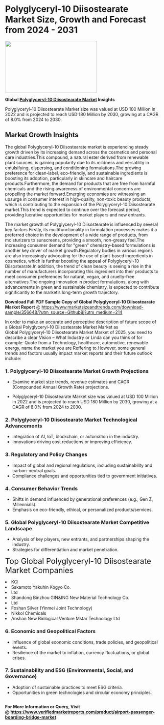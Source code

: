 <H1>Polyglyceryl-10 Diisostearate Market Size, Growth and Forecast from 2024 - 2031</H1><img class="aligncenter size-medium wp-image-584254" src="https://thirdeyenews.in/wp-content/uploads/2024/09/Global-Market-Research-300x168.jpeg" alt="" width="300" height="168" /><p><strong>Global&nbsp;<a href="https://www.marketsizeandtrends.com/download-sample/356648/?utm_source=Github8j?utm_medium=214">Polyglyceryl-10 Diisostearate Market</a> Insights</strong></p><p>Polyglyceryl-10 Diisostearate Market size was valued at USD 100 Million in 2022 and is projected to reach USD 180 Million by 2030, growing at a CAGR of 8.0% from 2024 to 2030.</p><p><h2>Market Growth Insights</h2> <p>The global Polyglyceryl-10 Diisostearate market is experiencing steady growth driven by its increasing demand across the cosmetics and personal care industries.This compound, a natural ester derived from renewable plant sources, is gaining popularity due to its mildness and versatility in emulsifying, dispersing, and conditioning formulations.The growing preference for clean-label, eco-friendly, and sustainable ingredients is boosting its adoption, particularly in skincare and haircare products.Furthermore, the demand for products that are free from harmful chemicals and the rising awareness of environmental concerns are propelling the market forward.Emerging economies are witnessing an upsurge in consumer interest in high-quality, non-toxic beauty products, which is contributing to the expansion of the Polyglyceryl-10 Diisostearate market.This trend is expected to continue over the forecast period, providing lucrative opportunities for market players and new entrants.</p> <p>The market growth of Polyglyceryl-10 Diisostearate is influenced by several key factors.Firstly, its multifunctionality in formulation processes makes it a preferred choice in the development of a wide range of products, from moisturizers to sunscreens, providing a smooth, non-greasy feel.The increasing consumer demand for "green" chemistry-based formulations is another key driver of market growth.Regulatory bodies in various regions are also increasingly advocating for the use of plant-based ingredients in cosmetics, which is further boosting the appeal of Polyglyceryl-10 Diisostearate.In addition, the trend of clean beauty is seeing a rise in the number of manufacturers incorporating this ingredient into their products to meet consumer preferences for natural, vegan, and cruelty-free alternatives.The ongoing innovation in product formulations, along with advancements in green and sustainable chemistry, is expected to contribute significantly to the market’s long-term growth trajectory.</p> <p><span class=""><strong>Download Full PDF Sample Copy of Global Polyglyceryl-10 Diisostearate Market Report</strong> @ <a href="https://www.marketsizeandtrends.com/download-sample/356648/?utm_source=Github8j?utm_medium=214" target="_blank">https://www.marketsizeandtrends.com/download-sample/356648/?utm_source=Github8j?utm_medium=214</a></span></p><p>In order to make an accurate and perceptive description of future scope of a Global&nbsp;Polyglyceryl-10 Diisostearate Market Market as Global&nbsp;Polyglyceryl-10 Diisostearate Market Market of 2025, you need to describe a clear Vision &ndash; What Industry or Linda can you think of for example: Quote from a Technology, healthcare, automotive, renewable energy, name the market you are Reffering to.However, some general trends and factors usually impact market reports and their future outlook include:</p><h3>1.&nbsp;<strong>Polyglyceryl-10 Diisostearate Market Growth Projections</strong></h3><ul><li>Examine market size trends, revenue estimates and CAGR (Compounded Annual Growth Rate) projections.</li><li><p>Polyglyceryl-10 Diisostearate Market size was valued at USD 100 Million in 2022 and is projected to reach USD 180 Million by 2030, growing at a CAGR of 8.0% from 2024 to 2030.</p></li></ul><h3>2.&nbsp;<strong>Polyglyceryl-10 Diisostearate Market Technological Advancements</strong></h3><ul><li>Integration of AI, IoT, blockchain, or automation in the industry.</li><li>Innovations driving cost reductions or improving efficiency.</li></ul><h3>3.&nbsp;<strong>Regulatory and Policy Changes</strong></h3><ul><li>Impact of global and regional regulations, including sustainability and carbon-neutral goals.</li><li>Compliance challenges and opportunities tied to government initiatives.</li></ul><h3>4.&nbsp;<strong>Consumer Behavior Trends</strong></h3><ul><li>Shifts in demand influenced by generational preferences (e.g., Gen Z, Millennials).</li><li>Emphasis on eco-friendly, ethical, or personalized products/services.</li></ul><h3>5.&nbsp;<strong>Global Polyglyceryl-10 Diisostearate Market Competitive Landscape</strong></h3><ul><li>Analysis of key players, new entrants, and partnerships shaping the industry.</li><li>Strategies for differentiation and market penetration.</li></ul><p data-pm-slice="1 1 []"><span style="color: inherit; font-family: inherit; font-size: 25px;">Top Global Polyglyceryl-10 Diisostearate Market Companies</span></p><div class="" data-test-id=""><p><li>KCI</li><li> Sakamoto Yakuhin Kogyo Co.</li><li>Ltd</li><li> Shandong Binzhou GIN&ING New Material Technology Co.</li><li>Ltd</li><li> Foshan Silver (Yinmei Joint Technology)</li><li> Nikkol Chemicals</li><li> Anshan New Biological Venture Mstar Technology Ltd</li></p></div><h3>6.&nbsp;<strong>Economic and Geopolitical Factors</strong></h3><ul><li>Influence of global economic conditions, trade policies, and geopolitical events.</li><li>Resilience of the market to inflation, currency fluctuations, or global crises.</li></ul><h3>7.&nbsp;<strong>Sustainability and ESG (Environmental, Social, and Governance)</strong></h3><ul><li>Adoption of sustainable practices to meet ESG criteria.</li><li>Opportunities in green technologies and circular economy principles.</li></ul><h2><strong style="font-size: 14px;">For More Information or Query, Visit @&nbsp;</strong><a style="background-color: #ffffff; font-size: 14px;" href="https://www.marketsizeandtrends.com/report/polyglyceryl-10-diisostearate-market/" target="_blank">https://www.verifiedmarketreports.com/product/airport-passenger-boarding-bridge-market</a></h2>